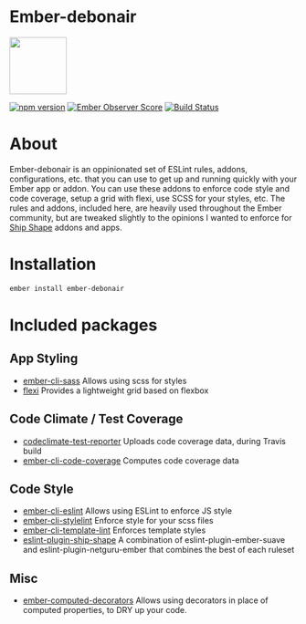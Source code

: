 # Ember-debonair

<a href="https://shipshape.io/"><img src="http://i.imgur.com/bU4ABmk.png" width="100" height="100"/></a>

[![npm version](https://badge.fury.io/js/ember-debonair.svg)](http://badge.fury.io/js/ember-debonair)
[![Ember Observer Score](http://emberobserver.com/badges/ember-debonair.svg)](http://emberobserver.com/addons/ember-debonair)
[![Build Status](https://travis-ci.org/shipshapecode/ember-debonair.svg?branch=master)](https://travis-ci.org/shipshapecode/ember-debonair)


# About
Ember-debonair is an oppinionated set of ESLint rules, addons, configurations, etc. that you can use to get up and running quickly with your Ember app or addon. You can use these addons to enforce code style and code coverage, setup a grid with flexi, use SCSS for your styles, etc. The rules and addons, included here, are heavily used throughout the Ember community, but are tweaked slightly to the opinions I wanted to enforce for [Ship Shape](https://shipshape.io) addons and apps.

# Installation
```bash
ember install ember-debonair
```
# Included packages

## App Styling
* [ember-cli-sass](https://github.com/aexmachina/ember-cli-sass) Allows using scss for styles
* [flexi](https://github.com/html-next/flexi) Provides a lightweight grid based on flexbox

## Code Climate / Test Coverage
* [codeclimate-test-reporter](https://github.com/codeclimate/javascript-test-reporter) Uploads code coverage data, during Travis build
* [ember-cli-code-coverage](https://github.com/kategengler/ember-cli-code-coverage) Computes code coverage data

## Code Style
* [ember-cli-eslint](https://github.com/ember-cli/ember-cli-eslint) Allows using ESLint to enforce JS style
* [ember-cli-stylelint](https://github.com/billybonks/ember-cli-stylelint) Enforce style for your scss files
* [ember-cli-template-lint](https://github.com/rwjblue/ember-cli-template-lint) Enforces template styles
* [eslint-plugin-ship-shape](https://github.com/shipshapecode/eslint-plugin-ship-shape) A combination of eslint-plugin-ember-suave and eslint-plugin-netguru-ember that combines the best of each ruleset

## Misc
* [ember-computed-decorators](https://github.com/rwjblue/ember-computed-decorators) Allows using decorators in place of computed properties, to DRY up your code.
